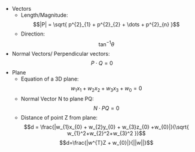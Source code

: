 - Vectors
	- Length/Magnitude:
	$$|P| = \sqrt{ p^{2}_{1} + p^{2}_{2} + \dots + p^{2}_{n} }$$
	- Direction:
	$$\tan^{-1} \theta$$
- Normal Vectors/ Perpendicular vectors:
$$P \cdot Q = 0$$
- Plane
	- Equation of a 3D plane:
	$$w_{1}x_{1} + w_{2}x_{2} + w_{3}x_{3} +w_{0} = 0$$
	- Normal Vector N to plane PQ:
	$$N \cdot PQ = 0$$
	- Distance of point Z from plane:
	$$d = \frac{|w_{1}x_{0} + w_{2}y_{0} + w_{3}z_{0} +w_{0}|}{\sqrt{ w_{1}^2+w_{2}^2+w_{3}^2 }}$$
	$$d=\frac{|w^{T}Z + w_{0}|}{||w||}$$
	